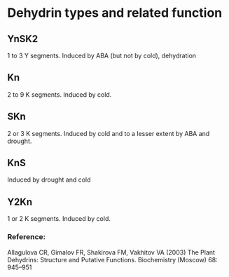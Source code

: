 # Dehydrin types and related function 

## YnSK2
1 to 3 Y segments. Induced by ABA (but not by cold), dehydration

## Kn
2 to 9 K segments. Induced by cold.

## SKn
2 or 3 K segments. Induced by cold and to a lesser extent by ABA and drought.

## KnS
Induced by drought and cold

## Y2Kn
1 or 2 K segments. Induced by cold.

### Reference:
Allagulova CR, Gimalov FR, Shakirova FM, Vakhitov VA (2003) The Plant Dehydrins: Structure and Putative Functions. Biochemistry (Moscow) 68: 945–951